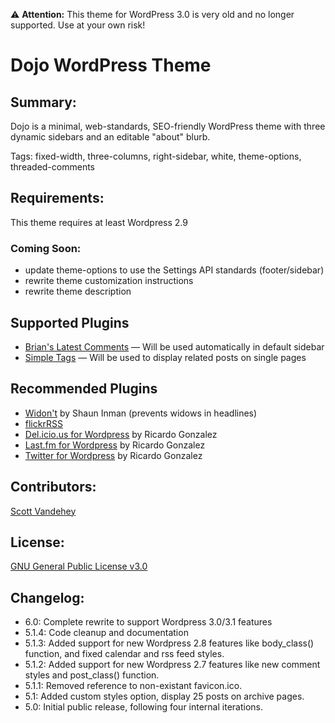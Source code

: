 :warning: **Attention:** This theme for WordPress 3.0 is very old and no longer supported. Use at your own risk!

# Dojo WordPress Theme

## Summary:

Dojo is a minimal, web-standards, SEO-friendly WordPress theme with three dynamic sidebars and an editable "about" blurb.

Tags: fixed-width, three-columns, right-sidebar, white, theme-options, threaded-comments

## Requirements:

This theme requires at least Wordpress 2.9

### Coming Soon:

* update theme-options to use the Settings API standards (footer/sidebar)
* rewrite theme customization instructions
* rewrite theme description

## Supported Plugins
* [Brian's Latest Comments](http://meidell.dk/archives/category/wordpress/latest-comments/) — Will be used automatically in default sidebar
* [Simple Tags](http://wordpress.org/extend/plugins/simple-tags) — Will be used to display related posts on single pages
  
## Recommended Plugins

* [Widon't](http://shauninman.com/archive/2008/08/25/widont_2_1_1) by Shaun Inman (prevents widows in headlines)
* [flickrRSS](http://wordpress.org/extend/plugins/flickr-rss/)
* [Del.icio.us for Wordpress](http://wordpress.org/extend/plugins/delicious-for-wordpress/) by Ricardo Gonzalez
* [Last.fm for Wordpress](http://wordpress.org/extend/plugins/lastfm-for-wordpress/) by Ricardo Gonzalez
* [Twitter for Wordpress](http://wordpress.org/extend/plugins/twitter-for-wordpress/) by Ricardo Gonzalez

## Contributors:

[Scott Vandehey](http://spaceninja.com/)

## License:

[GNU General Public License v3.0](http://www.gnu.org/licenses/gpl-3.0.html)

## Changelog:

* 6.0:   Complete rewrite to support Wordpress 3.0/3.1 features
* 5.1.4: Code cleanup and documentation
* 5.1.3: Added support for new Wordpress 2.8 features like body_class() function, and fixed calendar and rss feed styles.
* 5.1.2: Added support for new Wordpress 2.7 features like new comment styles and post_class() function.
* 5.1.1: Removed reference to non-existant favicon.ico.
* 5.1:   Added custom styles option, display 25 posts on archive pages.
* 5.0:   Initial public release, following four internal iterations.
